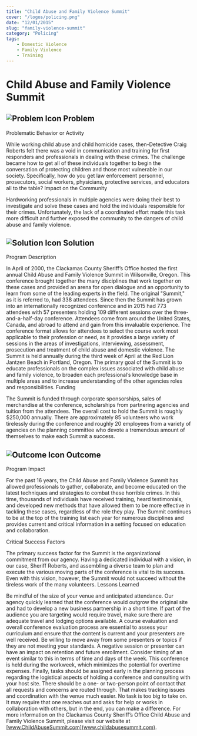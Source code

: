 ```yaml
---
title: "Child Abuse and Family Violence Summit"
cover: "/logos/policing.png"
date: "12/01/2015"
slug: "family-violence-summit"
category: "Policing"
tags:
    - Domestic Violence
    - Family Violence
    - Training
---
```


# Child Abuse and Family Violence Summit

## ![Problem Icon](https://github.com/google/material-design-icons/raw/master/alert/1x_web/ic_error_outline_black_48dp.png "Problem") Problem
Problematic Behavior or Activity

While working child abuse and child homicide cases, then-Detective Craig Roberts felt there was a void in communication and training for first responders and professionals in dealing with these crimes. The challenge became how to get all of these individuals together to begin the conversation of protecting children and those most vulnerable in our society. Specifically, how do you get law enforcement personnel, prosecutors, social workers, physicians, protective services, and educators all to the table?
Impact on the Community

Hardworking professionals in multiple agencies were doing their best to investigate and solve these cases and hold the individuals responsible for their crimes. Unfortunately, the lack of a coordinated effort made this task more difficult and further exposed the community to the dangers of child abuse and family violence.
## ![Solution Icon](https://github.com/google/material-design-icons/raw/master/action/1x_web/ic_lightbulb_outline_black_48dp.png "Solution") Solution
Program Description

In April of 2000, the Clackamas County Sheriff’s Office hosted the first annual Child Abuse and Family Violence Summit in Wilsonville, Oregon. This conference brought together the many disciplines that work together on these cases and provided an arena for open dialogue and an opportunity to learn from some of the leading experts in the field. The original "Summit," as it is referred to, had 338 attendees. Since then the Summit has grown into an internationally recognized conference and in 2015 had 773 attendees with 57 presenters holding 109 different sessions over the three-and-a-half-day conference. Attendees come from around the United States, Canada, and abroad to attend and gain from this invaluable experience. The conference format allows for attendees to select the course work most applicable to their profession or need, as it provides a large variety of sessions in the areas of investigations, interviewing, assessment, prosecution and treatment of child abuse and domestic violence. The Summit is held annually during the third week of April at the Red Lion Jantzen Beach in Portland, Oregon. The primary goal of the Summit is to educate professionals on the complex issues associated with child abuse and family violence, to broaden each professional’s knowledge base in multiple areas and to increase understanding of the other agencies roles and responsibilities.
Funding

The Summit is funded through corporate sponsorships, sales of merchandise at the conference, scholarships from partnering agencies and tuition from the attendees. The overall cost to hold the Summit is roughly $250,000 annually. There are approximately 85 volunteers who work tirelessly during the conference and roughly 20 employees from a variety of agencies on the planning committee who devote a tremendous amount of themselves to make each Summit a success.
## ![Outcome Icon](https://github.com/google/material-design-icons/raw/master/action/1x_web/ic_view_list_black_48dp.png "Outcome") Outcome
Program Impact

For the past 16 years, the Child Abuse and Family Violence Summit has allowed professionals to gather, collaborate, and become educated on the latest techniques and strategies to combat these horrible crimes. In this time, thousands of individuals have received training, heard testimonials, and developed new methods that have allowed them to be more effective in tackling these cases, regardless of the role they play. The Summit continues to be at the top of the training list each year for numerous disciplines and provides current and critical information in a setting focused on education and collaboration.

Critical Success Factors

The primary success factor for the Summit is the organizational commitment from our agency. Having a dedicated individual with a vision, in our case, Sheriff Roberts, and assembling a diverse team to plan and execute the various moving parts of the conference is vital to its success. Even with this vision, however, the Summit would not succeed without the tireless work of the many volunteers.
Lessons Learned

Be mindful of the size of your venue and anticipated attendance. Our agency quickly learned that the conference would outgrow the original site and had to develop a new business partnership in a short time. If part of the audience you are targeting would require travel, make sure there are adequate travel and lodging options available. A course evaluation and overall conference evaluation process are essential to assess your curriculum and ensure that the content is current and your presenters are well received. Be willing to move away from some presenters or topics if they are not meeting your standards. A negative session or presenter can have an impact on retention and future enrollment. Consider timing of an event similar to this in terms of time and days of the week. This conference is held during the workweek, which minimizes the potential for overtime expenses. Finally, tasks should be assigned early in the planning process regarding the logistical aspects of holding a conference and consulting with your host site. There should be a one- or two-person point of contact that all requests and concerns are routed through. That makes tracking issues and coordination with the venue much easier. No task is too big to take on. It may require that one reaches out and asks for help or works in collaboration with others, but in the end, you can make a difference. For more information on the Clackamas County Sheriff’s Office Child Abuse and Family Violence Summit, please visit our website at [www.ChildAbuseSummit.com](www.childabusesummit.com).